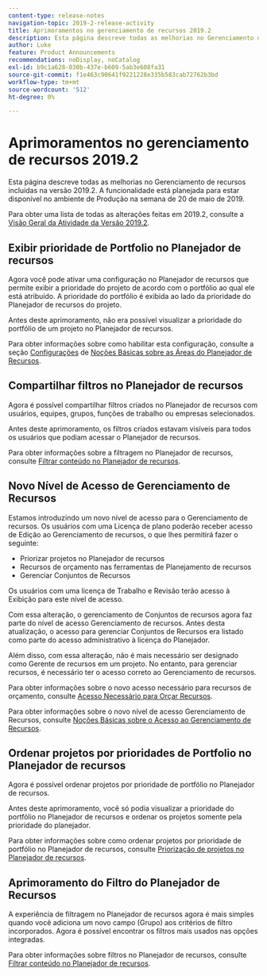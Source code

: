 ```yaml
---
content-type: release-notes
navigation-topic: 2019-2-release-activity
title: Aprimoramentos no gerenciamento de recursos 2019.2
description: Esta página descreve todas as melhorias no Gerenciamento de recursos incluídas na versão 2019.2. A funcionalidade está planejada para estar disponível no ambiente de Produção na semana de 20 de maio de 2019.
author: Luke
feature: Product Announcements
recommendations: noDisplay, noCatalog
exl-id: b9c1a628-030b-437e-b609-5ab3e608fa31
source-git-commit: f1e463c90641f9221228e335b583cab72762b3bd
workflow-type: tm+mt
source-wordcount: '512'
ht-degree: 0%

---
```


# Aprimoramentos no gerenciamento de recursos 2019.2

Esta página descreve todas as melhorias no Gerenciamento de recursos incluídas na versão 2019.2. A funcionalidade está planejada para estar disponível no ambiente de Produção na semana de 20 de maio de 2019.

Para obter uma lista de todas as alterações feitas em 2019.2, consulte a [Visão Geral da Atividade da Versão 2019.2](../../../../product-announcements/product-releases/quarterly-release-archive/2019.2-release-activity/2019-2-release-activity-overview.md).

## Exibir prioridade de Portfolio no Planejador de recursos

Agora você pode ativar uma configuração no Planejador de recursos que permite exibir a prioridade do projeto de acordo com o portfólio ao qual ele está atribuído. A prioridade do portfólio é exibida ao lado da prioridade do Planejador de recursos do projeto.

Antes deste aprimoramento, não era possível visualizar a prioridade do portfólio de um projeto no Planejador de recursos.

Para obter informações sobre como habilitar esta configuração, consulte a seção [Configurações](../../../../resource-mgmt/resource-planning/resource-planner-navigation.md#settings) de [Noções Básicas sobre as Áreas do Planejador de Recursos](../../../../resource-mgmt/resource-planning/resource-planner-navigation.md).

## Compartilhar filtros no Planejador de recursos

Agora é possível compartilhar filtros criados no Planejador de recursos com usuários, equipes, grupos, funções de trabalho ou empresas selecionados.

Antes deste aprimoramento, os filtros criados estavam visíveis para todos os usuários que podiam acessar o Planejador de recursos.

Para obter informações sobre a filtragem no Planejador de recursos, consulte [Filtrar conteúdo no Planejador de recursos](../../../../resource-mgmt/resource-planning/filter-resource-planner.md).

## Novo Nível de Acesso de Gerenciamento de Recursos

Estamos introduzindo um novo nível de acesso para o Gerenciamento de recursos. Os usuários com uma Licença de plano poderão receber acesso de Edição ao Gerenciamento de recursos, o que lhes permitirá fazer o seguinte:

* Priorizar projetos no Planejador de recursos
* Recursos de orçamento nas ferramentas de Planejamento de recursos
* Gerenciar Conjuntos de Recursos

Os usuários com uma licença de Trabalho e Revisão terão acesso à Exibição para este nível de acesso.

Com essa alteração, o gerenciamento de Conjuntos de recursos agora faz parte do nível de acesso Gerenciamento de recursos. Antes desta atualização, o acesso para gerenciar Conjuntos de Recursos era listado como parte do acesso administrativo à licença do Planejador.

Além disso, com essa alteração, não é mais necessário ser designado como Gerente de recursos em um projeto. No entanto, para gerenciar recursos, é necessário ter o acesso correto ao Gerenciamento de recursos.

Para obter informações sobre o novo acesso necessário para recursos de orçamento, consulte [Acesso Necessário para Orçar Recursos](../../../../resource-mgmt/resource-planning/access-needed-to-budget-resources.md).

Para obter informações sobre o novo nível de acesso Gerenciamento de Recursos, consulte [Noções Básicas sobre o Acesso ao Gerenciamento de Recursos](../../../../administration-and-setup/add-users/configure-and-grant-access/grant-access-resource-management.md).

## Ordenar projetos por prioridades de Portfolio no Planejador de recursos

Agora é possível ordenar projetos por prioridade de portfólio no Planejador de recursos.

Antes deste aprimoramento, você só podia visualizar a prioridade do portfólio no Planejador de recursos e ordenar os projetos somente pela prioridade do planejador.

Para obter informações sobre como ordenar projetos por prioridade de portfólio no Planejador de recursos, consulte [Priorização de projetos no Planejador de recursos](../../../../resource-mgmt/resource-planning/prioritize-projects-resource-planner.md).

## Aprimoramento do Filtro do Planejador de Recursos

A experiência de filtragem no Planejador de recursos agora é mais simples quando você adiciona um novo campo (Grupo) aos critérios de filtro incorporados. Agora é possível encontrar os filtros mais usados nas opções integradas.

Para obter informações sobre filtros no Planejador de recursos, consulte [Filtrar conteúdo no Planejador de recursos](../../../../resource-mgmt/resource-planning/filter-resource-planner.md).

